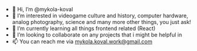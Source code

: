 - 👋 Hi, I’m @mykola-koval
- 👀 I’m interested in videogame culture and history, computer hardware, analog photography, science and many more other things, you just ask! 
- 🌱 I’m currently learning all things frontend related (React)
- 💞️ I’m looking to collaborate on any projects that i might be helpful in
- 📫 You can reach me via mykola.koval.work@gmail.com

<!---
mykola-koval/mykola-koval is a ✨ special ✨ repository because its `README.md` (this file) appears on your GitHub profile.
You can click the Preview link to take a look at your changes.
--->
